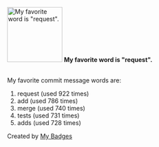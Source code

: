 <img src="https://my-badges.github.io/my-badges/favorite-word.png" alt="My favorite word is &quot;request&quot;." title="My favorite word is &quot;request&quot;." width="128">
<strong>My favorite word is &quot;request&quot;.</strong>
<br><br>

My favorite commit message words are:

1. request (used 922 times)
2. add (used 786 times)
3. merge (used 740 times)
4. tests (used 731 times)
5. adds (used 728 times)


Created by <a href="https://github.com/my-badges/my-badges">My Badges</a>